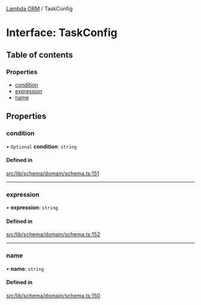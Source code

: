 [Lambda ORM](../README.md) / TaskConfig

# Interface: TaskConfig

## Table of contents

### Properties

- [condition](TaskConfig.md#condition)
- [expression](TaskConfig.md#expression)
- [name](TaskConfig.md#name)

## Properties

### condition

• `Optional` **condition**: `string`

#### Defined in

[src/lib/schema/domain/schema.ts:151](https://github.com/lambda-orm/lambdaorm-base/blob/eca2d8e/src/lib/schema/domain/schema.ts#L151)

___

### expression

• **expression**: `string`

#### Defined in

[src/lib/schema/domain/schema.ts:152](https://github.com/lambda-orm/lambdaorm-base/blob/eca2d8e/src/lib/schema/domain/schema.ts#L152)

___

### name

• **name**: `string`

#### Defined in

[src/lib/schema/domain/schema.ts:150](https://github.com/lambda-orm/lambdaorm-base/blob/eca2d8e/src/lib/schema/domain/schema.ts#L150)
